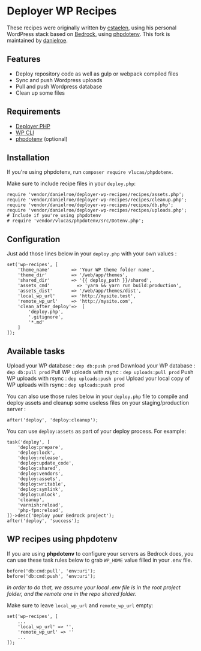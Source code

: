 # Deployer WP Recipes

These recipes were originally written by [cstaelen](https://github.com/cstaelen), using his personal WordPress stack based on [Bedrock](https://roots.io/bedrock/), using [phpdotenv](https://github.com/vlucas/phpdotenv). This fork is maintained by [danielroe](https://github.com/danielroe).

## Features

* Deploy repository code as well as gulp or webpack compiled files
* Sync and push Wordpress uploads
* Pull and push Wordpress database
* Clean up some files

## Requirements

* [Deployer PHP](http://deployer.org/)
* [WP CLI](https://wp-cli.org/)
* [phpdotenv](https://github.com/vlucas/phpdotenv) (optional)

## Installation

If you're using phpdotenv, run `composer require vlucas/phpdotenv`.

Make sure to include recipe files in your `deploy.php`:

    require 'vendor/danielroe/deployer-wp-recipes/recipes/assets.php';
    require 'vendor/danielroe/deployer-wp-recipes/recipes/cleanup.php';
    require 'vendor/danielroe/deployer-wp-recipes/recipes/db.php';
    require 'vendor/danielroe/deployer-wp-recipes/recipes/uploads.php';
    # Include if you're using phpdotenv
    # require 'vendor/vlucas/phpdotenv/src/Dotenv.php';

## Configuration

Just add those lines below in your `deploy.php` with your own values :

    set('wp-recipes', [
        'theme_name'        => 'Your WP theme folder name',
        'theme_dir'         => '/web/app/themes',
        'shared_dir'        => '{{ deploy_path }}/shared',
        'assets_cmd'          => 'yarn && yarn run build:production',
        'assets_dist'       => '/web/app/themes/dist',
        'local_wp_url'      => 'http://mysite.test',
        'remote_wp_url'     => 'http://mysite.com',
        'clean_after_deploy'=>  [
            'deploy.php',
            '.gitignore',
            '*.md'
        ]
    ]);

## Available tasks

Upload your WP database : `dep db:push prod`
Download your WP database : `dep db:pull prod`
Pull WP uploads with rsync : `dep uploads:pull prod`
Push WP uploads with rsync : `dep uploads:push prod`
Upload your local copy of WP uploads with rsync : `dep uploads:push prod`

You can also use those rules below in your `deploy.php` file to compile and deploy assets and cleanup some useless files on your staging/production server :

    after('deploy', 'deploy:cleanup');

You can use `deploy:assets` as part of your deploy process. For example:

    task('deploy', [
        'deploy:prepare',
        'deploy:lock',
        'deploy:release',
        'deploy:update_code',
        'deploy:shared',
        'deploy:vendors',
        'deploy:assets',
        'deploy:writable',
        'deploy:symlink',
        'deploy:unlock',
        'cleanup',
        'varnish:reload',
        'php-fpm:reload',
    ])->desc('Deploy your Bedrock project');
    after('deploy', 'success');

## WP recipes using phpdotenv

If you are using **phpdotenv** to configure your servers as Bedrock does, you can use these task rules below to grab `WP_HOME` value filled in your .env file.

    before('db:cmd:pull', 'env:uri');
    before('db:cmd:push', 'env:uri');

_In order to do that, we assume your local .env file is in the root project folder, and the remote one in the repo shared folder._

Make sure to leave `local_wp_url` and `remote_wp_url` empty:

    set('wp-recipes', [
        ...
        'local_wp_url' => '',
        'remote_wp_url' => ''
        ...
    ]);
